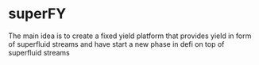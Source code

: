 # superFY
The main idea is to create a fixed yield platform that provides yield in form of superfluid streams and have start a new phase in defi on top of superfluid streams
